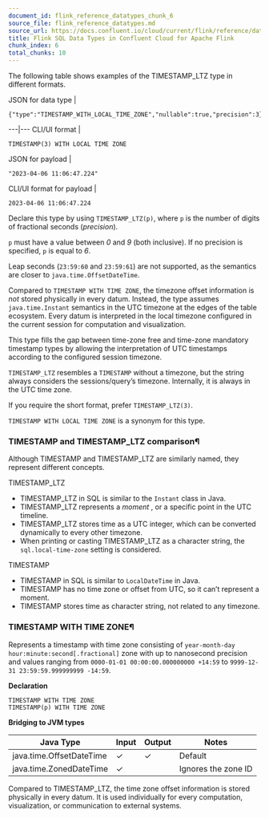 ```yaml
---
document_id: flink_reference_datatypes_chunk_6
source_file: flink_reference_datatypes.md
source_url: https://docs.confluent.io/cloud/current/flink/reference/datatypes.html
title: Flink SQL Data Types in Confluent Cloud for Apache Flink
chunk_index: 6
total_chunks: 10
---
```


The following table shows examples of the TIMESTAMP_LTZ type in different formats.

JSON for data type |

    {"type":"TIMESTAMP_WITH_LOCAL_TIME_ZONE","nullable":true,"precision":3}

---|---
CLI/UI format |

    TIMESTAMP(3) WITH LOCAL TIME ZONE

JSON for payload |

    "2023-04-06 11:06:47.224"

CLI/UI format for payload |

    2023-04-06 11:06:47.224

Declare this type by using `TIMESTAMP_LTZ(p)`, where `p` is the number of digits of fractional seconds (_precision_).

`p` must have a value between _0_ and _9_ (both inclusive). If no precision is specified, `p` is equal to _6_.

Leap seconds (`23:59:60` and `23:59:61`) are not supported, as the semantics are closer to `java.time.OffsetDateTime`.

Compared to `TIMESTAMP WITH TIME ZONE`, the timezone offset information is _not_ stored physically in every datum. Instead, the type assumes `java.time.Instant` semantics in the UTC timezone at the edges of the table ecosystem. Every datum is interpreted in the local timezone configured in the current session for computation and visualization.

This type fills the gap between time-zone free and time-zone mandatory timestamp types by allowing the interpretation of UTC timestamps according to the configured session timezone.

`TIMESTAMP_LTZ` resembles a `TIMESTAMP` without a timezone, but the string always considers the sessions/query’s timezone. Internally, it is always in the UTC time zone.

If you require the short format, prefer `TIMESTAMP_LTZ(3)`.

`TIMESTAMP WITH LOCAL TIME ZONE` is a synonym for this type.

### TIMESTAMP and TIMESTAMP_LTZ comparison¶

Although TIMESTAMP and TIMESTAMP_LTZ are similarly named, they represent different concepts.

TIMESTAMP_LTZ

* TIMESTAMP_LTZ in SQL is similar to the `Instant` class in Java.
* TIMESTAMP_LTZ represents a _moment_ , or a specific point in the UTC timeline.
* TIMESTAMP_LTZ stores time as a UTC integer, which can be converted dynamically to every other timezone.
* When printing or casting TIMESTAMP_LTZ as a character string, the `sql.local-time-zone` setting is considered.

TIMESTAMP

* TIMESTAMP in SQL is similar to `LocalDateTime` in Java.
* TIMESTAMP has no time zone or offset from UTC, so it can’t represent a moment.
* TIMESTAMP stores time as character string, not related to any timezone.

### TIMESTAMP WITH TIME ZONE¶

Represents a timestamp with time zone consisting of `year-month-day hour:minute:second[.fractional]` zone with up to nanosecond precision and values ranging from `0000-01-01 00:00:00.000000000 +14:59` to `9999-12-31 23:59:59.999999999 -14:59`.

**Declaration**

    TIMESTAMP WITH TIME ZONE
    TIMESTAMP(p) WITH TIME ZONE

**Bridging to JVM types**

Java Type | Input | Output | Notes
---|---|---|---
java.time.OffsetDateTime | ✓ | ✓ | Default
java.time.ZonedDateTime | ✓ |  | Ignores the zone ID

Compared to TIMESTAMP_LTZ, the time zone offset information is stored physically in every datum. It is used individually for every computation, visualization, or communication to external systems.
